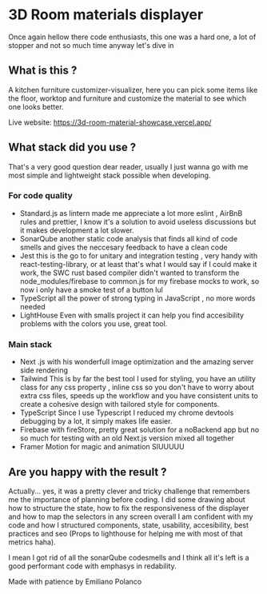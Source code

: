 # 3D Room materials displayer

Once again hellow there code enthusiasts, this one was a hard one, a lot of stopper and not so much time anyway let's dive in

## What is this ?

A kitchen furniture customizer-visualizer, here you can pick some items like the floor, worktop and furniture and customize the material
to see which one looks better.

Live website: https://3d-room-material-showcase.vercel.app/

## What stack did you use ?

That's a very good question dear reader, usually I just wanna go with me most simple and lightweight stack possible when developing.

### For code quality

- Standard.js as lintern made me appreciate a lot more eslint , AirBnB rules and prettier, I know it's a solution to avoid useless discussions but it makes development a lot slower.
- SonarQube another static code analysis that finds all kind of code smells and gives the neccesary feedback to have a clean code
- Jest this is the go to for unitary and integration testing , very handy with react-testing-library, or at least that's what I would say if I could make it work, the SWC rust based compiler didn't wanted to transform the node_modules/firebase to common.js for my firebase mocks to work, so now i only have a smoke test of a button lul
- TypeScript all the power of strong typing in JavaScript , no more words needed
- LightHouse Even with smalls project it can help you find accesibility problems with the colors you use, great tool.
### Main stack
- Next .js with his wonderfull image optimization and the amazing server side rendering 
- Tailwind This is by far the best tool I used for styling, you have an utility class for any css property , inline css so you don't have to worry about extra css files, speeds up the workflow and you have consistent units to create a cohesive design with tailored style for components.
- TypeScript Since I use Typescript I reduced my chrome devtools debugging by a lot, it simply makes life easier.
- Firebase with fireStore, pretty great solution for a noBackend app but no so much for testing with an old Next.js version mixed all together
- Framer Motion for magic and animation SIUUUUU


## Are you happy with the result ?

Actually... yes, it was a pretty clever and tricky challenge that remembers me the importance of planning before coding.
I did some drawing about how to structure the state, how to fix the responsiveness of the displayer and how to map the selectors in any screen
overall I am confident with my code and how I structured components, state, usability, accesibility, best practices and seo (Props to lighthouse for helping me with most of that metrics haha).

I mean I got rid of all the sonarQube codesmells and I think all it's left is a good performant code with emphasys in redability.



Made with patience by Emiliano Polanco
